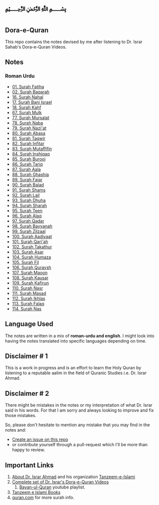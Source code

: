 # ﷽

## Dora-e-Quran

This repo contains the notes devised by me after listening to Dr. Israr Sahab's Dora-e-Quran Videos.

## Notes

### Roman Urdu

- [01. Surah Fatiha](notes/roman-urdu/01_Surah_Fatiha.md)
- [02. Surah Baqarah](notes/roman-urdu/02_Surah_Baqarah.md)
- [16. Surah Nahal](notes/roman-urdu/16_Surah_Nahal.md)
- [17. Surah Bani Israel](notes/roman-urdu/17_Surah_Bani_Israel.md)
- [18. Surah Kahf](notes/roman-urdu/18_Surah_Kahf.md)
- [67. Surah Mulk](notes/roman-urdu/67_Surah_Mulk.md)
- [77. Surah Mursalat](notes/roman-urdu/77_Surah_Mursalat.md)
- [78. Surah Naba](notes/roman-urdu/78_Surah_Naba.md)
- [79. Surah Nazi'at](notes/roman-urdu/79_Surah_Nazi'at.md)
- [80. Surah Abasa](notes/roman-urdu/80_Surah_Abasa.md)
- [81. Surah Taqwir](notes/roman-urdu/81_Surah_Taqwir.md)
- [82. Surah Infitar](notes/roman-urdu/82_Surah_Infitar.md)
- [83. Surah Mutaffifin](notes/roman-urdu/83_Surah_Mutaffifin.md)
- [84. Surah Inshiqaq](notes/roman-urdu/84_Surah_Inshiqaq.md)
- [85. Surah Burooj](notes/roman-urdu/85_Surah_Burooj.md)
- [86. Surah Tariq](notes/roman-urdu/86_Surah_Tariq.md)
- [87. Surah Aala](notes/roman-urdu/87_Surah_Aala.md)
- [88. Surah Ghashia](notes/roman-urdu/88_Surah_Ghashia.md)
- [89. Surah Fajar](notes/roman-urdu/89_Surah_Fajar.md)
- [90. Surah Balad](notes/roman-urdu/90_Surah_Balad.md)
- [91. Surah Shams](notes/roman-urdu/91_Surah_Shams.md)
- [92. Surah Lail](notes/roman-urdu/92_Surah_Lail.md)
- [93. Surah Dhuha](notes/roman-urdu/93_Surah_Dhuha.md)
- [94. Surah Sharah](notes/roman-urdu/94_Surah_Sharah.md)
- [95. Surah Teen](notes/roman-urdu/95_Surah_Teen.md)
- [96. Surah Alaq](notes/roman-urdu/96_Surah_Alaq.md)
- [97. Surah Qadar](notes/roman-urdu/97_Surah_Qadar.md)
- [98. Surah Bayyanah](notes/roman-urdu/98_Surah_Bayyanah.md)
- [99. Surah Zilzaal](notes/roman-urdu/99_Surah_Zilzaal.md)
- [100. Surah Aadiyaat](notes/roman-urdu/100_Surah_Aadiyaat.md)
- [101. Surah Qari'ah](notes/roman-urdu/101_Surah_Qari'ah.md)
- [102. Surah Takathur](notes/roman-urdu/102_Surah_Takathur.md)
- [103. Surah Asar](notes/roman-urdu/103_Surah_Asar.md)
- [104. Surah Humaza](notes/roman-urdu/104_Surah_Humaza.md)
- [105. Surah Fil](notes/roman-urdu/105_Surah_Fil.md)
- [106. Surah Quraysh](notes/roman-urdu/106_Surah_Quraysh.md)
- [107. Surah Maoon](notes/roman-urdu/107_Surah_Maoon.md)
- [108. Surah Kausar](notes/roman-urdu/108_Surah_Kausar.md)
- [109. Surah Kafirun](notes/roman-urdu/109_Surah_Kafirun.md)
- [110. Surah Nasr](notes/roman-urdu/110_Surah_Nasr.md)
- [111. Surah Masad](notes/roman-urdu/111_Surah_Masad.md)
- [112. Surah Ikhlas](notes/roman-urdu/112_Surah_Ikhlas.md)
- [113. Surah Falaq](notes/roman-urdu/113_Surah_Falaq.md)
- [114. Surah Nas](notes/roman-urdu/114_Surah_Nas.md)

## Language Used

The notes are written in a mix of **roman-urdu and english**.
I might look into having the notes translated into specific languages depending on time.

## Disclaimer # 1

This is a work in progress and is an effort to learn the Holy Quran by listening to a reputable aalim in the field of Quranic Studies i.e. Dr. Israr Ahmad.

## Disclaimer # 2

There might be mistakes in the notes or my interpretation of what Dr. Israr said in his words. For that I am sorry and always looking to improve and fix those mistakes.

So, please don't hesitate to mention any mistake that you may find in the notes and:

- [Create an issue on this repo](https://github.com/miankhalid/dora-e-quran/issues)
- or contribute yourself through a pull-request which I'll be more than happy to review.

## Important Links

1. [About Dr. Israr Ahmad](https://en.wikipedia.org/wiki/Israr_Ahmed) and his organization [Tanzeem-e-Islami](https://tanzeem.org/)
2. [Complete set of Dr. Israr's Dora-e-Quran Videos](http://tanzeem.info/?tabid=62&ViewTypeID=C&MediaTypeID=2&MediaDetailID=103)
   1. [Bayan-ul-Quran](https://www.youtube.com/playlist?list=PL401F34AC84CC5851) youtube playlist.
3. [Tanzeem e Islami Books](http://204.12.241.218/videos/tanzeem/videos/BOOKS/)
4. [quran.com](https://quran.com/) for more surah info.
